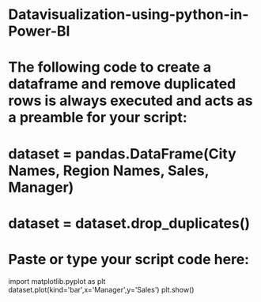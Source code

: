 # Datavisualization-using-python-in-Power-BI

# The following code to create a dataframe and remove duplicated rows is always executed and acts as a preamble for your script: 
# dataset = pandas.DataFrame(City Names, Region Names, Sales, Manager)
# dataset = dataset.drop_duplicates()

# Paste or type your script code here:

import matplotlib.pyplot as plt  
dataset.plot(kind='bar',x='Manager',y='Sales') 
plt.show()

